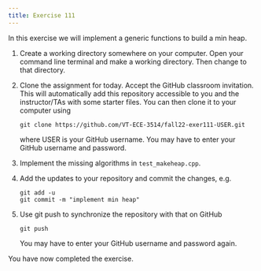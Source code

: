 ```yaml
---
title: Exercise 111
---
```


In this exercise we will implement a generic functions to build a min heap.

1. Create a working directory somewhere on your computer. Open your command line terminal and make a working directory. Then change to that directory.

2. Clone the assignment for today. Accept the GitHub classroom invitation. This will automatically add this repository accessible to you and the instructor/TAs with some starter files. You can then clone it to your computer using

	```
	git clone https://github.com/VT-ECE-3514/fall22-exer111-USER.git
	```
	
	where USER is your GitHub username. You may have to enter your GitHub 
	username and password.

3. Implement the missing algorithms in ``test_makeheap.cpp``.

4. Add the updates to your repository and commit the changes, e.g.

	```
	git add -u
   	git commit -m "implement min heap"
	```
	
5. Use git push to synchronize the repository with that on GitHub

	```git push```
	
	You may have to enter your GitHub username and password again.

You have now completed the exercise.
